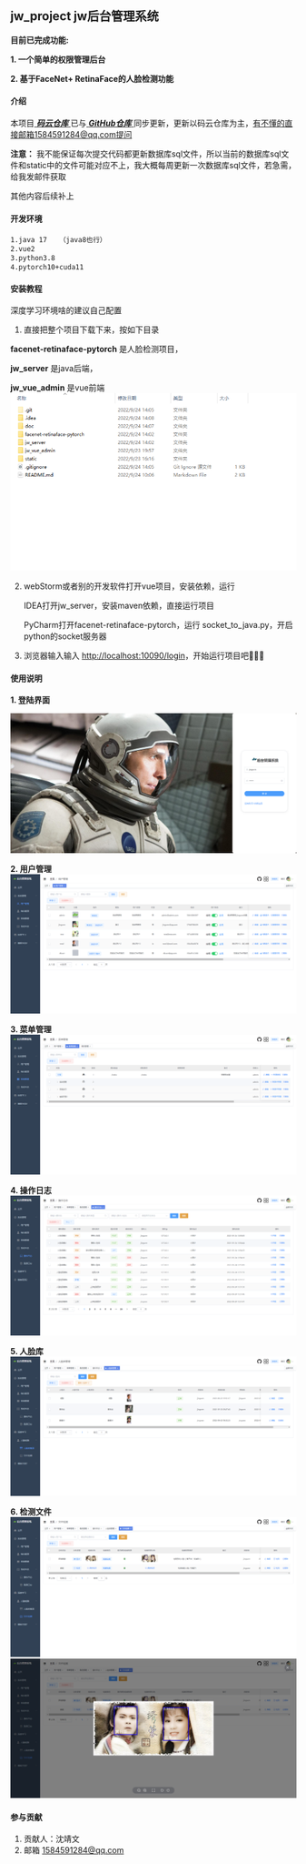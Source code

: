 ## jw_project  jw后台管理系统

 **目前已完成功能:** 

 **1. 一个简单的权限管理后台** 

 **2. 基于FaceNet+ RetinaFace的人脸检测功能** 


#### 介绍

本项目[ **_码云仓库_** ](https://gitee.com/jing3wen/jw_project)已与[ **_GitHub仓库_** ](https://github.com/jing3wen/jw_project)同步更新，更新以码云仓库为主，有不懂的直接邮箱1584591284@qq.com提问

**注意：** 我不能保证每次提交代码都更新数据库sql文件，所以当前的数据库sql文件和static中的文件可能对应不上，我大概每周更新一次数据库sql文件，若急需，给我发邮件获取



其他内容后续补上

#### 开发环境
 
    1.java 17   （java8也行）
    2.vue2 
    3.python3.8
    4.pytorch10+cuda11

#### 安装教程

深度学习环境啥的建议自己配置

1. 直接把整个项目下载下来，按如下目录

  **facenet-retinaface-pytorch** 是人脸检测项目，

  **jw_server** 是java后端， 

  **jw_vue_admin** 是vue前端
![输入图片说明](%E7%B3%BB%E7%BB%9F%E7%95%8C%E9%9D%A2%E9%A2%84%E8%A7%88/%E7%9B%AE%E5%BD%95.png)

2. webStorm或者别的开发软件打开vue项目，安装依赖，运行

   IDEA打开jw_server，安装maven依赖，直接运行项目

   PyCharm打开facenet-retinaface-pytorch，运行 socket_to_java.py，开启python的socket服务器

3. 浏览器输入输入 [http://localhost:10090/login](http://)，开始运行项目吧🤣🤣🤣

#### 使用说明

 **1.  登陆界面** 

![输入图片说明](%E7%B3%BB%E7%BB%9F%E7%95%8C%E9%9D%A2%E9%A2%84%E8%A7%88/%E5%B0%81%E9%9D%A2.png)

 **2.  用户管理** 
![输入图片说明](%E7%B3%BB%E7%BB%9F%E7%95%8C%E9%9D%A2%E9%A2%84%E8%A7%88/%E7%94%A8%E6%88%B7%E7%AE%A1%E7%90%86.png)

 **3.  菜单管理** 
![输入图片说明](%E7%B3%BB%E7%BB%9F%E7%95%8C%E9%9D%A2%E9%A2%84%E8%A7%88/%E8%8F%9C%E5%8D%95%E7%AE%A1%E7%90%86.png)
 
**4.  操作日志** 
![输入图片说明](%E7%B3%BB%E7%BB%9F%E7%95%8C%E9%9D%A2%E9%A2%84%E8%A7%88/%E6%93%8D%E4%BD%9C%E6%97%A5%E5%BF%97.png)

 **5.  人脸库** 
![输入图片说明](%E7%B3%BB%E7%BB%9F%E7%95%8C%E9%9D%A2%E9%A2%84%E8%A7%88/%E4%BA%BA%E8%84%B8%E5%BA%93.png)

 **6.  检测文件** 
![输入图片说明](%E7%B3%BB%E7%BB%9F%E7%95%8C%E9%9D%A2%E9%A2%84%E8%A7%88/%E4%B8%8A%E4%BC%A0%E6%A3%80%E6%B5%8B%E6%96%87%E4%BB%B6.png)
![输入图片说明](%E7%B3%BB%E7%BB%9F%E7%95%8C%E9%9D%A2%E9%A2%84%E8%A7%88/%E6%A3%80%E6%B5%8B%E6%95%88%E6%9E%9C.png)


#### 参与贡献
1.  贡献人：沈靖文
2.  邮箱 1584591284@qq.com




